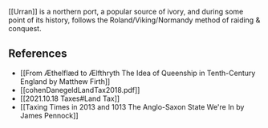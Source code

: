 [[Urran]] is a northern port, a popular source of ivory, and during some point of its history, follows the Roland/Viking/Normandy method of raiding & conquest. 

## References

* [[From Æthelflæd to Ælfthryth The Idea of Queenship in Tenth-Century England by Matthew Firth]]
* [[cohenDanegeldLandTax2018.pdf]]
* [[2021.10.18 Taxes#Land Tax]]
* [[Taxing Times in 2013 and 1013 The Anglo-Saxon State We're In by James Pennock]]